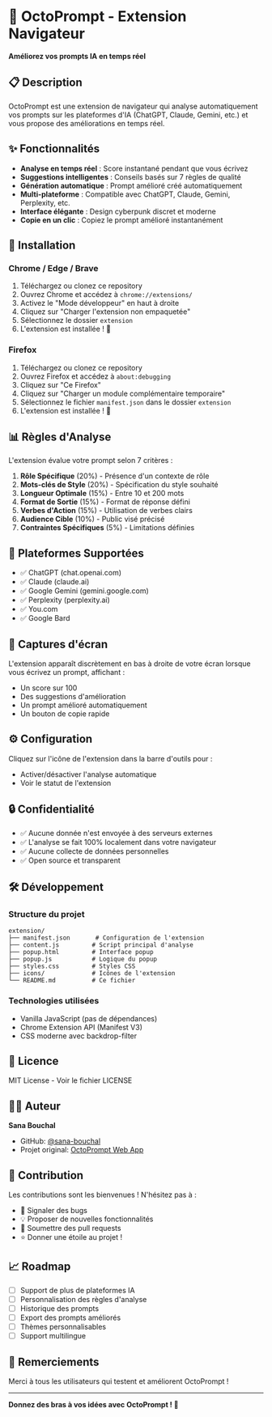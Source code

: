 # 🐙 OctoPrompt - Extension Navigateur

**Améliorez vos prompts IA en temps réel**

## 📋 Description

OctoPrompt est une extension de navigateur qui analyse automatiquement vos prompts sur les plateformes d'IA (ChatGPT, Claude, Gemini, etc.) et vous propose des améliorations en temps réel.

## ✨ Fonctionnalités

- **Analyse en temps réel** : Score instantané pendant que vous écrivez
- **Suggestions intelligentes** : Conseils basés sur 7 règles de qualité
- **Génération automatique** : Prompt amélioré créé automatiquement
- **Multi-plateforme** : Compatible avec ChatGPT, Claude, Gemini, Perplexity, etc.
- **Interface élégante** : Design cyberpunk discret et moderne
- **Copie en un clic** : Copiez le prompt amélioré instantanément

## 🚀 Installation

### Chrome / Edge / Brave

1. Téléchargez ou clonez ce repository
2. Ouvrez Chrome et accédez à `chrome://extensions/`
3. Activez le "Mode développeur" en haut à droite
4. Cliquez sur "Charger l'extension non empaquetée"
5. Sélectionnez le dossier `extension`
6. L'extension est installée ! 🎉

### Firefox

1. Téléchargez ou clonez ce repository
2. Ouvrez Firefox et accédez à `about:debugging`
3. Cliquez sur "Ce Firefox"
4. Cliquez sur "Charger un module complémentaire temporaire"
5. Sélectionnez le fichier `manifest.json` dans le dossier `extension`
6. L'extension est installée ! 🎉

## 📊 Règles d'Analyse

L'extension évalue votre prompt selon 7 critères :

1. **Rôle Spécifique** (20%) - Présence d'un contexte de rôle
2. **Mots-clés de Style** (20%) - Spécification du style souhaité
3. **Longueur Optimale** (15%) - Entre 10 et 200 mots
4. **Format de Sortie** (15%) - Format de réponse défini
5. **Verbes d'Action** (15%) - Utilisation de verbes clairs
6. **Audience Cible** (10%) - Public visé précisé
7. **Contraintes Spécifiques** (5%) - Limitations définies

## 🎯 Plateformes Supportées

- ✅ ChatGPT (chat.openai.com)
- ✅ Claude (claude.ai)
- ✅ Google Gemini (gemini.google.com)
- ✅ Perplexity (perplexity.ai)
- ✅ You.com
- ✅ Google Bard

## 🎨 Captures d'écran

L'extension apparaît discrètement en bas à droite de votre écran lorsque vous écrivez un prompt, affichant :
- Un score sur 100
- Des suggestions d'amélioration
- Un prompt amélioré automatiquement
- Un bouton de copie rapide

## ⚙️ Configuration

Cliquez sur l'icône de l'extension dans la barre d'outils pour :
- Activer/désactiver l'analyse automatique
- Voir le statut de l'extension

## 🔒 Confidentialité

- ✅ Aucune donnée n'est envoyée à des serveurs externes
- ✅ L'analyse se fait 100% localement dans votre navigateur
- ✅ Aucune collecte de données personnelles
- ✅ Open source et transparent

## 🛠️ Développement

### Structure du projet

```
extension/
├── manifest.json       # Configuration de l'extension
├── content.js         # Script principal d'analyse
├── popup.html         # Interface popup
├── popup.js           # Logique du popup
├── styles.css         # Styles CSS
├── icons/             # Icônes de l'extension
└── README.md          # Ce fichier
```

### Technologies utilisées

- Vanilla JavaScript (pas de dépendances)
- Chrome Extension API (Manifest V3)
- CSS moderne avec backdrop-filter

## 📝 Licence

MIT License - Voir le fichier LICENSE

## 👨‍💻 Auteur

**Sana Bouchal**
- GitHub: [@sana-bouchal](https://github.com/sana-bouchal)
- Projet original: [OctoPrompt Web App](https://github.com/sana-bouchal/octoprompt)

## 🤝 Contribution

Les contributions sont les bienvenues ! N'hésitez pas à :
- 🐛 Signaler des bugs
- 💡 Proposer de nouvelles fonctionnalités
- 🔧 Soumettre des pull requests
- ⭐ Donner une étoile au projet !

## 📈 Roadmap

- [ ] Support de plus de plateformes IA
- [ ] Personnalisation des règles d'analyse
- [ ] Historique des prompts
- [ ] Export des prompts améliorés
- [ ] Thèmes personnalisables
- [ ] Support multilingue

## 🙏 Remerciements

Merci à tous les utilisateurs qui testent et améliorent OctoPrompt !

---

**Donnez des bras à vos idées avec OctoPrompt ! 🐙**
